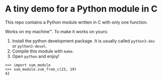 # A tiny demo for a Python module in C

This repo contains a Python module written in C with only one function.

Works on my machine™. To make it works on yours:

1. Install the python development package. It is usually called `python3-dev`
   or `python3-devel`.
2. Compile this module with `make`.
3. Open `python` and enjoy!

```
>>> import sum_module
>>> sum_module.sum_from_c(23, 19)
42
```
